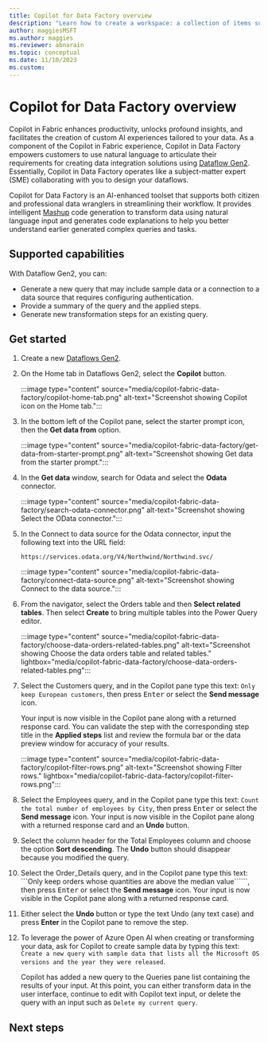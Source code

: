 ```yaml
---
title: Copilot for Data Factory overview
description: "Learn how to create a workspace: a collection of items such as lakehouses, warehouses, and reports built to deliver key metrics for your organization."
author: maggiesMSFT
ms.author: maggies
ms.reviewer: abnarain
ms.topic: conceptual
ms.date: 11/10/2023
ms.custom: 
---
```

# Copilot for Data Factory overview

Copilot in Fabric enhances productivity, unlocks profound insights, and facilitates the creation of custom AI experiences tailored to your data. As a component of the Copilot in Fabric experience, Copilot in Data Factory empowers customers to use natural language to articulate their requirements for creating data integration solutions using [Dataflow Gen2](../data-factory/data-factory-overview.md#dataflows).  Essentially, Copilot in Data Factory operates like a subject-matter expert (SME) collaborating with you to design your dataflows.

Copilot for Data Factory is an AI-enhanced toolset that supports both citizen and professional data wranglers in streamlining their workflow. It provides intelligent [Mashup](../powerquery-m/m-spec-introduction.md) code generation to transform data using natural language input and generates code explanations to help you better understand earlier generated complex queries and tasks.

## Supported capabilities

With Dataflow Gen2, you can:

- Generate a new query that may include sample data or a connection to a data source that requires configuring authentication. 
- Provide a summary of the query and the applied steps.
- Generate new transformation steps for an existing query.

## Get started

1. Create a new [Dataflows Gen2](../data-factory/tutorial-end-to-end-dataflow.md).
1. On the Home tab in Dataflows Gen2, select the **Copilot** button.

    :::image type="content" source="media/copilot-fabric-data-factory/copilot-home-tab.png" alt-text="Screenshot showing Copilot icon on the Home tab.":::

1. In the bottom left of the Copilot pane, select the starter prompt icon, then the **Get data from** option.

    :::image type="content" source="media/copilot-fabric-data-factory/get-data-from-starter-prompt.png" alt-text="Screenshot showing Get data from the starter prompt.":::

1. In the **Get data** window, search for Odata and select the **Odata** connector.

    :::image type="content" source="media/copilot-fabric-data-factory/search-odata-connector.png" alt-text="Screenshot showing Select the OData connector.":::

1. In the Connect to data source for the Odata connector, input the following text into the URL field:

    ```
    https://services.odata.org/V4/Northwind/Northwind.svc/
    ```

    :::image type="content" source="media/copilot-fabric-data-factory/connect-data-source.png" alt-text="Screenshot showing Connect to the data source.":::

1. From the navigator, select the Orders table and then **Select related tables**. Then select **Create** to bring multiple tables into the Power Query editor.
 
    :::image type="content" source="media/copilot-fabric-data-factory/choose-data-orders-related-tables.png" alt-text="Screenshot showing Choose the data orders table and related tables." lightbox="media/copilot-fabric-data-factory/choose-data-orders-related-tables.png":::

1. Select the Customers query, and in the Copilot pane type this text: ```Only keep European customers```, then press <kbd>Enter</kbd> or select the **Send message** icon. 

    Your input is now visible in the Copilot pane along with a returned response card. You can validate the step with the corresponding step title in the **Applied steps** list and review the formula bar or the data preview window for accuracy of your results.
 
    :::image type="content" source="media/copilot-fabric-data-factory/copilot-filter-rows.png" alt-text="Screenshot showing Filter rows." lightbox="media/copilot-fabric-data-factory/copilot-filter-rows.png":::

1. Select the Employees query, and in the Copilot pane type this text: ```Count the total number of employees by City```, then press <kbd>Enter</kbd> or select the **Send message** icon. Your input is now visible in the Copilot pane along with a returned response card and an **Undo** button.
1. Select the column header for the Total Employees column and choose the option **Sort descending**. The **Undo** button should disappear because you modified the query.

 
1. Select the Order_Details query, and in the Copilot pane type this text: ```Only keep orders whose quantities are above the median value``````, then press <kbd>Enter</kbd> or select the **Send message** icon. Your input is now visible in the Copilot pane along with a returned response card. 
1. Either select the **Undo** button or type the text Undo (any text case) and press **Enter** in the Copilot pane to remove the step.
 
1. To leverage the power of Azure Open AI when creating or transforming your data, ask for Copilot to create sample data by typing this text: ```Create a new query with sample data that lists all the Microsoft OS versions and the year they were released```. 

    Copilot has added a new query to the Queries pane list containing the results of your input. At this point, you can either transform data in the user interface, continue to edit with Copilot text input, or delete the query with an input such as ```Delete my current query```.

## Next steps


